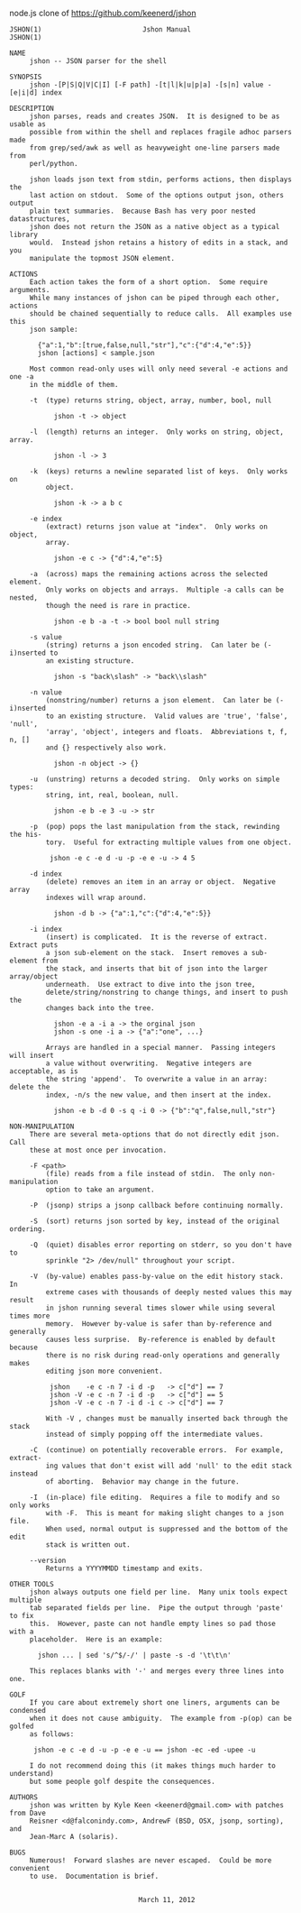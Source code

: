 node.js clone of https://github.com/keenerd/jshon


    JSHON(1)                         Jshon Manual                         JSHON(1)
    
    NAME
         jshon -- JSON parser for the shell
    
    SYNOPSIS
         jshon -[P|S|Q|V|C|I] [-F path] -[t|l|k|u|p|a] -[s|n] value -[e|i|d] index
    
    DESCRIPTION
         jshon parses, reads and creates JSON.  It is designed to be as usable as
         possible from within the shell and replaces fragile adhoc parsers made
         from grep/sed/awk as well as heavyweight one-line parsers made from
         perl/python.
    
         jshon loads json text from stdin, performs actions, then displays the
         last action on stdout.  Some of the options output json, others output
         plain text summaries.  Because Bash has very poor nested datastructures,
         jshon does not return the JSON as a native object as a typical library
         would.  Instead jshon retains a history of edits in a stack, and you
         manipulate the topmost JSON element.
    
    ACTIONS
         Each action takes the form of a short option.  Some require arguments.
         While many instances of jshon can be piped through each other, actions
         should be chained sequentially to reduce calls.  All examples use this
         json sample:
    
           {"a":1,"b":[true,false,null,"str"],"c":{"d":4,"e":5}}
           jshon [actions] < sample.json
    
         Most common read-only uses will only need several -e actions and one -a
         in the middle of them.
    
         -t  (type) returns string, object, array, number, bool, null
    
               jshon -t -> object
    
         -l  (length) returns an integer.  Only works on string, object, array.
    
               jshon -l -> 3
    
         -k  (keys) returns a newline separated list of keys.  Only works on
             object.
    
               jshon -k -> a b c
    
         -e index
             (extract) returns json value at "index".  Only works on object,
             array.
    
               jshon -e c -> {"d":4,"e":5}
    
         -a  (across) maps the remaining actions across the selected element.
             Only works on objects and arrays.  Multiple -a calls can be nested,
             though the need is rare in practice.
    
               jshon -e b -a -t -> bool bool null string
    
         -s value
             (string) returns a json encoded string.  Can later be (-i)nserted to
             an existing structure.
    
               jshon -s "back\slash" -> "back\\slash"
    
         -n value
             (nonstring/number) returns a json element.  Can later be (-i)nserted
             to an existing structure.  Valid values are 'true', 'false', 'null',
             'array', 'object', integers and floats.  Abbreviations t, f, n, []
             and {} respectively also work.
    
               jshon -n object -> {}
    
         -u  (unstring) returns a decoded string.  Only works on simple types:
             string, int, real, boolean, null.
    
               jshon -e b -e 3 -u -> str
    
         -p  (pop) pops the last manipulation from the stack, rewinding the his-
             tory.  Useful for extracting multiple values from one object.
    
              jshon -e c -e d -u -p -e e -u -> 4 5
    
         -d index
             (delete) removes an item in an array or object.  Negative array
             indexes will wrap around.
    
               jshon -d b -> {"a":1,"c":{"d":4,"e":5}}
    
         -i index
             (insert) is complicated.  It is the reverse of extract.  Extract puts
             a json sub-element on the stack.  Insert removes a sub-element from
             the stack, and inserts that bit of json into the larger array/object
             underneath.  Use extract to dive into the json tree,
             delete/string/nonstring to change things, and insert to push the
             changes back into the tree.
    
               jshon -e a -i a -> the orginal json
               jshon -s one -i a -> {"a":"one", ...}
    
             Arrays are handled in a special manner.  Passing integers will insert
             a value without overwriting.  Negative integers are acceptable, as is
             the string 'append'.  To overwrite a value in an array: delete the
             index, -n/s the new value, and then insert at the index.
    
               jshon -e b -d 0 -s q -i 0 -> {"b":"q",false,null,"str"}
    
    NON-MANIPULATION
         There are several meta-options that do not directly edit json.  Call
         these at most once per invocation.
    
         -F <path>
             (file) reads from a file instead of stdin.  The only non-manipulation
             option to take an argument.
    
         -P  (jsonp) strips a jsonp callback before continuing normally.
    
         -S  (sort) returns json sorted by key, instead of the original ordering.
    
         -Q  (quiet) disables error reporting on stderr, so you don't have to
             sprinkle "2> /dev/null" throughout your script.
    
         -V  (by-value) enables pass-by-value on the edit history stack.  In
             extreme cases with thousands of deeply nested values this may result
             in jshon running several times slower while using several times more
             memory.  However by-value is safer than by-reference and generally
             causes less surprise.  By-reference is enabled by default because
             there is no risk during read-only operations and generally makes
             editing json more convenient.
    
              jshon    -e c -n 7 -i d -p   -> c["d"] == 7
              jshon -V -e c -n 7 -i d -p   -> c["d"] == 5
              jshon -V -e c -n 7 -i d -i c -> c["d"] == 7
    
             With -V , changes must be manually inserted back through the stack
             instead of simply popping off the intermediate values.
    
         -C  (continue) on potentially recoverable errors.  For example, extract-
             ing values that don't exist will add 'null' to the edit stack instead
             of aborting.  Behavior may change in the future.
    
         -I  (in-place) file editing.  Requires a file to modify and so only works
             with -F.  This is meant for making slight changes to a json file.
             When used, normal output is suppressed and the bottom of the edit
             stack is written out.
    
         --version
             Returns a YYYYMMDD timestamp and exits.
    
    OTHER TOOLS
         jshon always outputs one field per line.  Many unix tools expect multiple
         tab separated fields per line.  Pipe the output through 'paste' to fix
         this.  However, paste can not handle empty lines so pad those with a
         placeholder.  Here is an example:
    
           jshon ... | sed 's/^$/-/' | paste -s -d '\t\t\n'
    
         This replaces blanks with '-' and merges every three lines into one.
    
    GOLF
         If you care about extremely short one liners, arguments can be condensed
         when it does not cause ambiguity.  The example from -p(op) can be golfed
         as follows:
    
          jshon -e c -e d -u -p -e e -u == jshon -ec -ed -upee -u
    
         I do not recommend doing this (it makes things much harder to understand)
         but some people golf despite the consequences.
    
    AUTHORS
         jshon was written by Kyle Keen <keenerd@gmail.com> with patches from Dave
         Reisner <d@falconindy.com>, AndrewF (BSD, OSX, jsonp, sorting), and
         Jean-Marc A (solaris).
    
    BUGS
         Numerous!  Forward slashes are never escaped.  Could be more convenient
         to use.  Documentation is brief.
    
    
                                    March 11, 2012
